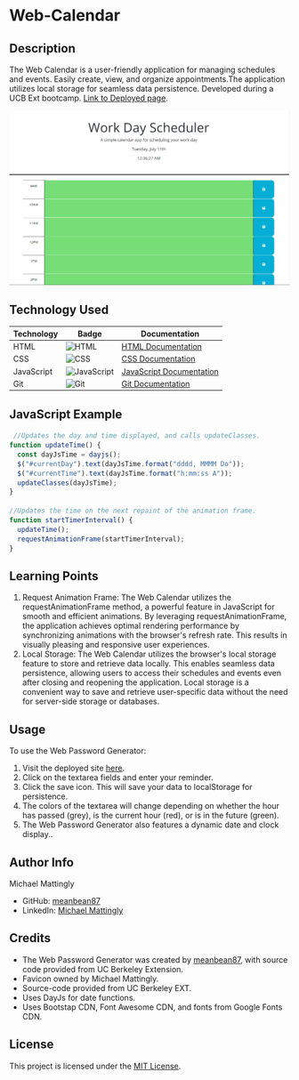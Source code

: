 # Web-Calendar

## Description

The Web Calendar is a user-friendly application for managing schedules and events. Easily create, view, and organize appointments.The application utilizes local storage for seamless data persistence. Developed during a UCB Ext bootcamp. [Link to Deployed page](https://meanbean87.github.io/web-calendar/).

![Site Landing Page](./assets/images/web-calendar.png)

## Technology Used

| Technology | Badge                                                           | Documentation                                                                    |
| ---------- | --------------------------------------------------------------- | -------------------------------------------------------------------------------- |
| HTML       | ![HTML](https://img.shields.io/badge/HTML-5-orange)               | [HTML Documentation](https://developer.mozilla.org/en-US/docs/Web/HTML)             |
| CSS        | ![CSS](https://img.shields.io/badge/CSS-3-blue)                   | [CSS Documentation](https://developer.mozilla.org/en-US/docs/Web/CSS)               |
| JavaScript | ![JavaScript](https://img.shields.io/badge/JavaScript-ES6-yellow) | [JavaScript Documentation](https://developer.mozilla.org/en-US/docs/Web/JavaScript) |
| Git        | ![Git](https://img.shields.io/badge/Git-2.32.0-lightgrey)         | [Git Documentation](https://git-scm.com/)                                           |

## JavaScript Example

```JavaScript
 //Updates the day and time displayed, and calls updateClasses.
function updateTime() {
  const dayJsTime = dayjs();
  $("#currentDay").text(dayJsTime.format("dddd, MMMM Do"));
  $("#currentTime").text(dayJsTime.format("h:mm:ss A"));
  updateClasses(dayJsTime);
}

//Updates the time on the next repaint of the animation frame.
function startTimerInterval() {
  updateTime();
  requestAnimationFrame(startTimerInterval);
}
```

## Learning Points

1. Request Animation Frame: The Web Calendar utilizes the requestAnimationFrame method, a powerful feature in JavaScript for smooth and efficient animations. By leveraging requestAnimationFrame, the application achieves optimal rendering performance by synchronizing animations with the browser's refresh rate. This results in visually pleasing and responsive user experiences.
2. Local Storage: The Web Calendar utilizes the browser's local storage feature to store and retrieve data locally. This enables seamless data persistence, allowing users to access their schedules and events even after closing and reopening the application. Local storage is a convenient way to save and retrieve user-specific data without the need for server-side storage or databases.

## Usage

To use the Web Password Generator:

1. Visit the deployed site [here](https://meanbean87.github.io/web-calendar/).
2. Click on the textarea fields and enter your reminder.
3. Click the save icon. This will save your data to localStorage for persistence.
4. The colors of the textarea will change depending on whether the hour has passed (grey), is the current hour (red), or is in the future (green).
5. The Web Password Generator also features a dynamic date and clock display..

## Author Info

Michael Mattingly

- GitHub: [meanbean87](https://github.com/meanbean87)
- LinkedIn: [Michael Mattingly](https://www.linkedin.com/in/michael-mattingly-5580b1280/)

## Credits

- The Web Password Generator was created by [meanbean87](https://github.com/meanbean87), with source code provided from UC Berkeley Extension.
- Favicon owned by Michael Mattingly.
- Source-code provided from UC Berkeley EXT.
- Uses DayJs for date functions.
- Uses Bootstap CDN, Font Awesome CDN, and fonts from Google Fonts CDN.

## License

This project is licensed under the [MIT License](LICENSE).

